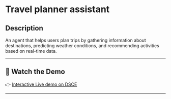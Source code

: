 # Travel planner assistant

## Description

An agent that helps users plan trips by gathering information about destinations, predicting weather conditions, and recommending activities based on real-time data.

---

## 🎥 Watch the Demo

👉 [Interactive Live demo on DSCE](https://dsce.ibm.com/wizard/watsonx/results/watsonx-industry-specific-agents#)

---